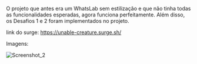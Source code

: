 O projeto que antes era um WhatsLab sem estilização e que não tinha todas as funcionalidades esperadas, agora funciona perfeitamente. Além disso, os Desafios 1 e 2 foram implementados no projeto.


link do surge:
https://unable-creature.surge.sh/

Imagens:

![Screenshot_2](https://user-images.githubusercontent.com/86529848/156455202-9aa9d578-25df-4646-92ae-e1feead84cfb.png)
